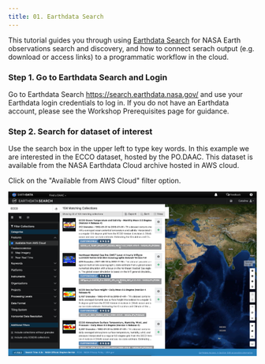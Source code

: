 ```yaml
---
title: 01. Earthdata Search
---
```


This tutorial guides you through using [Earthdata Search](https://search.earthdata.nasa.gov/) for NASA Earth observations search and discovery, and how to connect serach output (e.g. download or access links) to a programmatic workflow in the cloud. 

### Step 1. Go to Earthdata Search and Login

Go to Earthdata Search https://search.earthdata.nasa.gov/ and use your Earthdata login credentials to log in. If you do not have an Earthdata account, please see the Workshop Prerequisites page for guidance.

### Step 2. Search for dataset of interest

Use the search box in the upper left to type key words. In this example we are interested in the ECCO dataset, hosted by the PO.DAAC. This dataset is available from the NASA Earthdata Cloud archive hosted in AWS cloud. 

Click on the "Available from AWS Cloud" filter option.

![Search for ECCO data available in AWS cloud](./img/search_ecco.png)
